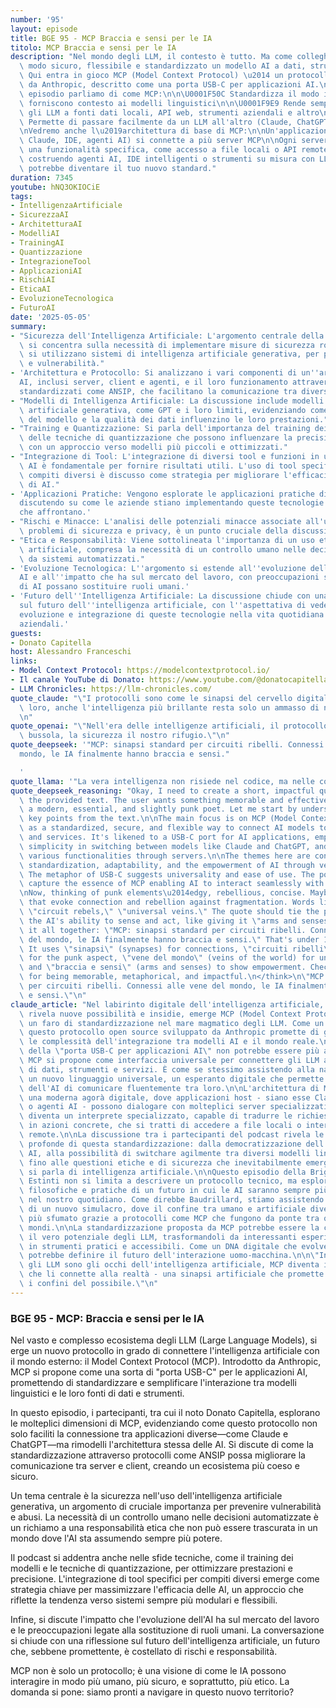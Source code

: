 ```yaml
---
number: '95'
layout: episode
title: BGE 95 - MCP Braccia e sensi per le IA
titolo: MCP Braccia e sensi per le IA
description: "Nel mondo degli LLM, il contesto è tutto. Ma come colleghiamo in\
  \ modo sicuro, flessibile e standardizzato un modello AI a dati, strumenti e servizi?\
  \ Qui entra in gioco MCP (Model Context Protocol) \u2014 un protocollo open, sviluppato\
  \ da Anthropic, descritto come una porta USB-C per applicazioni AI.\n\nIn questo\
  \ episodio parliamo di come MCP:\n\n\U0001F50C Standardizza il modo in cui le applicazioni\
  \ forniscono contesto ai modelli linguistici\n\n\U0001F9E9 Rende semplice collegare\
  \ gli LLM a fonti dati locali, API web, strumenti aziendali e altro\n\n\U0001F504\
  \ Permette di passare facilmente da un LLM all'altro (Claude, ChatGPT, ecc.)\n\n\
  \nVedremo anche l\u2019architettura di base di MCP:\n\nUn'applicazione host (es.\
  \ Claude, IDE, agenti AI) si connette a più server MCP\n\nOgni server espone\
  \ una funzionalità specifica, come accesso a file locali o API remote\n\nSe stai\
  \ costruendo agenti AI, IDE intelligenti o strumenti su misura con LLM, questo protocollo\
  \ potrebbe diventare il tuo nuovo standard."
duration: 7345
youtube: hNQ3OKIOCiE
tags:
- IntelligenzaArtificiale
- SicurezzaAI
- ArchitetturaAI
- ModelliAI
- TrainingAI
- Quantizzazione
- IntegrazioneTool
- ApplicazioniAI
- RischiAI
- EticaAI
- EvoluzioneTecnologica
- FuturoAI
date: '2025-05-05'
summary:
- "Sicurezza dell'Intelligenza Artificiale: L'argomento centrale della discussione\
  \ si concentra sulla necessità di implementare misure di sicurezza robuste quando\
  \ si utilizzano sistemi di intelligenza artificiale generativa, per prevenire abusi\
  \ e vulnerabilità."
- 'Architettura e Protocollo: Si analizzano i vari componenti di un''architettura
  AI, inclusi server, client e agenti, e il loro funzionamento attraverso protocolli
  standardizzati come ANSIP, che facilitano la comunicazione tra diversi moduli.'
- "Modelli di Intelligenza Artificiale: La discussione include modelli di intelligenza\
  \ artificiale generativa, come GPT e i loro limiti, evidenziando come la dimensione\
  \ del modello e la qualità dei dati influenzino le loro prestazioni."
- "Training e Quantizzazione: Si parla dell'importanza del training dei modelli e\
  \ delle tecniche di quantizzazione che possono influenzare la precisione delle inferenze,\
  \ con un approccio verso modelli più piccoli e ottimizzati."
- "Integrazione di Tool: L'integrazione di diversi tool e funzioni in un'unica architettura\
  \ AI è fondamentale per fornire risultati utili. L'uso di tool specifici per\
  \ compiti diversi è discusso come strategia per migliorare l'efficacia dei sistemi\
  \ di AI."
- 'Applicazioni Pratiche: Vengono esplorate le applicazioni pratiche di AI nel settore,
  discutendo su come le aziende stiano implementando queste tecnologie e le sfide
  che affrontano.'
- "Rischi e Minacce: L'analisi delle potenziali minacce associate all'uso di AI, inclusi\
  \ problemi di sicurezza e privacy, è un punto cruciale della discussione."
- "Etica e Responsabilità: Viene sottolineata l'importanza di un uso etico dell'intelligenza\
  \ artificiale, compresa la necessità di un controllo umano nelle decisioni prese\
  \ da sistemi automatizzati."
- 'Evoluzione Tecnologica: L''argomento si estende all''evoluzione della tecnologia
  AI e all''impatto che ha sul mercato del lavoro, con preoccupazioni su come i modelli
  di AI possano sostituire ruoli umani.'
- 'Futuro dell''Intelligenza Artificiale: La discussione chiude con una riflessione
  sul futuro dell''intelligenza artificiale, con l''aspettativa di vedere una continua
  evoluzione e integrazione di queste tecnologie nella vita quotidiana e nei processi
  aziendali.'
guests:
- Donato Capitella
host: Alessandro Franceschi
links:
- Model Context Protocol: https://modelcontextprotocol.io/
- Il canale YouTube di Donato: https://www.youtube.com/@donatocapitella
- LLM Chronicles: https://llm-chronicles.com/
quote_claude: "\"I protocolli sono come le sinapsi del cervello digitale: senza di\
  \ loro, anche l'intelligenza più brillante resta solo un ammasso di neuroni scollegati.\"\
  \n"
quote_openai: "\"Nell'era delle intelligenze artificiali, il protocollo è la nostra\
  \ bussola, la sicurezza il nostro rifugio.\"\n"
quote_deepseek: '"MCP: sinapsi standard per circuiti ribelli. Connessi alle vene del
  mondo, le IA finalmente hanno braccia e sensi."

  '
quote_llama: '"La vera intelligenza non risiede nel codice, ma nelle connessioni."'
quote_deepseek_reasoning: "Okay, I need to create a short, impactful quote based on\
  \ the provided text. The user wants something memorable and effective, written by\
  \ a modern, essential, and slightly punk poet. Let me start by understanding the\
  \ key points from the text.\n\nThe main focus is on MCP (Model Context Protocol)\
  \ as a standardized, secure, and flexible way to connect AI models to data, tools,\
  \ and services. It's likened to a USB-C port for AI applications, emphasizing standardization,\
  \ simplicity in switching between models like Claude and ChatGPT, and integrating\
  \ various functionalities through servers.\n\nThe themes here are connectivity,\
  \ standardization, adaptability, and the empowerment of AI through versatile protocols.\
  \ The metaphor of USB-C suggests universality and ease of use. The poet needs to\
  \ capture the essence of MCP enabling AI to interact seamlessly with the world.\n\
  \nNow, thinking of punk elements\u2014edgy, rebellious, concise. Maybe use words\
  \ that evoke connection and rebellion against fragmentation. Words like \"synapses,\"\
  \ \"circuit rebels,\" \"universal veins.\" The quote should tie the protocol to\
  \ the AI's ability to sense and act, like giving it \"arms and senses.\"\n\nPutting\
  \ it all together: \"MCP: sinapsi standard per circuiti ribelli. Connessi alle vene\
  \ del mondo, le IA finalmente hanno braccia e sensi.\" That's under 150 characters.\
  \ It uses \"sinapsi\" (synapses) for connections, \"circuiti ribelli\" (rebel circuits)\
  \ for the punk aspect, \"vene del mondo\" (veins of the world) for universal access,\
  \ and \"braccia e sensi\" (arms and senses) to show empowerment. Checks the boxes\
  \ for being memorable, metaphorical, and impactful.\n</think>\n\"MCP: sinapsi standard\
  \ per circuiti ribelli. Connessi alle vene del mondo, le IA finalmente hanno braccia\
  \ e sensi.\"\n"
claude_article: "Nel labirinto digitale dell'intelligenza artificiale, dove ogni svolta\
  \ rivela nuove possibilità e insidie, emerge MCP (Model Context Protocol) come\
  \ un faro di standardizzazione nel mare magmatico degli LLM. Come un Virgilio tecnologico,\
  \ questo protocollo open source sviluppato da Anthropic promette di guidarci attraverso\
  \ le complessità dell'integrazione tra modelli AI e il mondo reale.\n\nLa metafora\
  \ della \"porta USB-C per applicazioni AI\" non potrebbe essere più azzeccata:\
  \ MCP si propone come interfaccia universale per connettere gli LLM a un ecosistema\
  \ di dati, strumenti e servizi. È come se stessimo assistendo alla nascita di\
  \ un nuovo linguaggio universale, un esperanto digitale che permette ai vari dialetti\
  \ dell'AI di comunicare fluentemente tra loro.\n\nL'architettura di MCP ricorda\
  \ una moderna agorà digitale, dove applicazioni host - siano esse Claude, IDE\
  \ o agenti AI - possono dialogare con molteplici server specializzati. Ogni server\
  \ diventa un interprete specializzato, capable di tradurre le richieste dell'AI\
  \ in azioni concrete, che si tratti di accedere a file locali o interrogare API\
  \ remote.\n\nLa discussione tra i partecipanti del podcast rivela le implicazioni\
  \ profonde di questa standardizzazione: dalla democratizzazione dell'accesso alle\
  \ AI, alla possibilità di switchare agilmente tra diversi modelli linguistici,\
  \ fino alle questioni etiche e di sicurezza che inevitabilmente emergono quando\
  \ si parla di intelligenza artificiale.\n\nQuesto episodio della Brigata dei Geek\
  \ Estinti non si limita a descrivere un protocollo tecnico, ma esplora le ramificazioni\
  \ filosofiche e pratiche di un futuro in cui le AI saranno sempre più integrate\
  \ nel nostro quotidiano. Come direbbe Baudrillard, stiamo assistendo alla nascita\
  \ di un nuovo simulacro, dove il confine tra umano e artificiale diventa sempre\
  \ più sfumato grazie a protocolli come MCP che fungono da ponte tra questi due\
  \ mondi.\n\nLa standardizzazione proposta da MCP potrebbe essere la chiave per sbloccare\
  \ il vero potenziale degli LLM, trasformandoli da interessanti esperimenti tecnologici\
  \ in strumenti pratici e accessibili. Come un DNA digitale che evolve, questo protocollo\
  \ potrebbe definire il futuro dell'interazione uomo-macchina.\n\n\"In un mondo dove\
  \ gli LLM sono gli occhi dell'intelligenza artificiale, MCP diventa il sistema nervoso\
  \ che li connette alla realtà - una sinapsi artificiale che promette di ridefinire\
  \ i confini del possibile.\"\n"
---
```

### BGE 95 - MCP: Braccia e sensi per le IA

Nel vasto e complesso ecosistema degli LLM (Large Language Models), si erge un nuovo protocollo in grado di connettere l'intelligenza artificiale con il mondo esterno: il Model Context Protocol (MCP). Introdotto da Anthropic, MCP si propone come una sorta di "porta USB-C" per le applicazioni AI, promettendo di standardizzare e semplificare l'interazione tra modelli linguistici e le loro fonti di dati e strumenti.

In questo episodio, i partecipanti, tra cui il noto Donato Capitella, esplorano le molteplici dimensioni di MCP, evidenziando come questo protocollo non solo faciliti la connessione tra applicazioni diverse—come Claude e ChatGPT—ma rimodelli l'architettura stessa delle AI. Si discute di come la standardizzazione attraverso protocolli come ANSIP possa migliorare la comunicazione tra server e client, creando un ecosistema più coeso e sicuro.

Un tema centrale è la sicurezza nell'uso dell'intelligenza artificiale generativa, un argomento di cruciale importanza per prevenire vulnerabilità e abusi. La necessità di un controllo umano nelle decisioni automatizzate è un richiamo a una responsabilità etica che non può essere trascurata in un mondo dove l'AI sta assumendo sempre più potere.

Il podcast si addentra anche nelle sfide tecniche, come il training dei modelli e le tecniche di quantizzazione, per ottimizzare prestazioni e precisione. L'integrazione di tool specifici per compiti diversi emerge come strategia chiave per massimizzare l'efficacia delle AI, un approccio che riflette la tendenza verso sistemi sempre più modulari e flessibili.

Infine, si discute l'impatto che l'evoluzione dell'AI ha sul mercato del lavoro e le preoccupazioni legate alla sostituzione di ruoli umani. La conversazione si chiude con una riflessione sul futuro dell'intelligenza artificiale, un futuro che, sebbene promettente, è costellato di rischi e responsabilità.

MCP non è solo un protocollo; è una visione di come le IA possono interagire in modo più umano, più sicuro, e soprattutto, più etico. La domanda si pone: siamo pronti a navigare in questo nuovo territorio?
